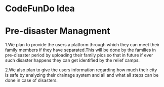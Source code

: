 # CodeFunDo Idea
# Pre-disaster Managment
1.We plan to provide the users a platform through which they can meet their family members if they have separated.This will be done by the families in pre-disaster period by uploading their family pics so that in future if ever such disaster happens they can get identified by the relief camps.

2.We also plan to give the users information regarding how much their city is safe by analyzing their drainage system and all and what all steps can be done in case of disasters.  
